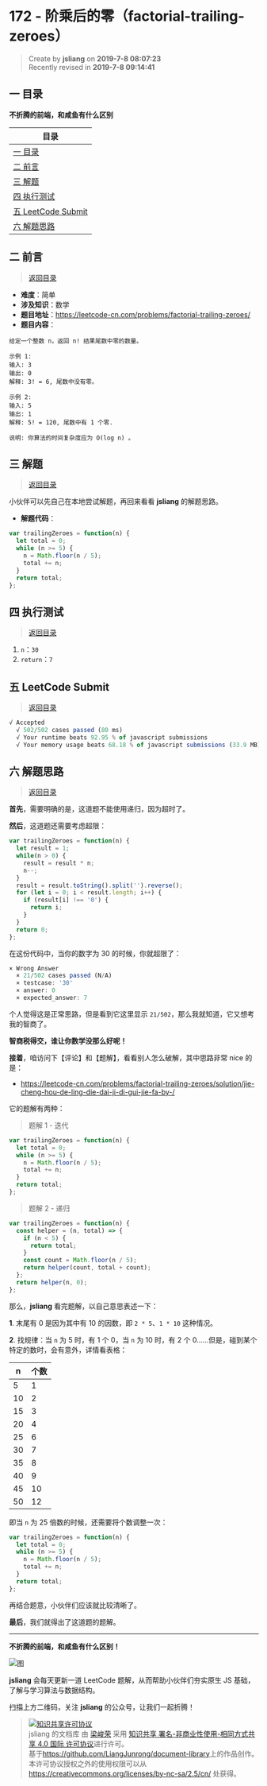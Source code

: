 172 - 阶乘后的零（factorial-trailing-zeroes）
===

> Create by **jsliang** on **2019-7-8 08:07:23**  
> Recently revised in **2019-7-8 09:14:41**

## <a name="chapter-one" id="chapter-one">一 目录</a>

**不折腾的前端，和咸鱼有什么区别**

| 目录 |
| --- | 
| [一 目录](#chapter-one) | 
| <a name="catalog-chapter-two" id="catalog-chapter-two"></a>[二 前言](#chapter-two) |
| <a name="catalog-chapter-three" id="catalog-chapter-three"></a>[三 解题](#chapter-three) |
| <a name="catalog-chapter-four" id="catalog-chapter-four"></a>[四 执行测试](#chapter-four) |
| <a name="catalog-chapter-five" id="catalog-chapter-five"></a>[五 LeetCode Submit](#chapter-five) |
| <a name="catalog-chapter-six" id="catalog-chapter-six"></a>[六 解题思路](#chapter-six) |

## <a name="chapter-two" id="chapter-two">二 前言</a>

> [返回目录](#chapter-one)

* **难度**：简单
* **涉及知识**：数学
* **题目地址**：https://leetcode-cn.com/problems/factorial-trailing-zeroes/
* **题目内容**：

```
给定一个整数 n，返回 n! 结果尾数中零的数量。

示例 1:
输入: 3
输出: 0
解释: 3! = 6, 尾数中没有零。

示例 2:
输入: 5
输出: 1
解释: 5! = 120, 尾数中有 1 个零.

说明: 你算法的时间复杂度应为 O(log n) 。
```

## <a name="chapter-three" id="chapter-three">三 解题</a>

> [返回目录](#chapter-one)

小伙伴可以先自己在本地尝试解题，再回来看看 **jsliang** 的解题思路。

* **解题代码**：

```js
var trailingZeroes = function(n) {
  let total = 0;
  while (n >= 5) {
    n = Math.floor(n / 5);
    total += n;
  }
  return total;
};
```

## <a name="chapter-four" id="chapter-four">四 执行测试</a>

> [返回目录](#chapter-one)

1. `n`：`30`
2. `return`：`7`

## <a name="chapter-five" id="chapter-five">五 LeetCode Submit</a>

> [返回目录](#chapter-one)

```js
√ Accepted
  √ 502/502 cases passed (80 ms)
  √ Your runtime beats 92.95 % of javascript submissions
  √ Your memory usage beats 68.18 % of javascript submissions (33.9 MB)
```

## <a name="chapter-six" id="chapter-six">六 解题思路</a>

> [返回目录](#chapter-one)

**首先**，需要明确的是，这道题不能使用递归，因为超时了。

**然后**，这道题还需要考虑超限：

```js
var trailingZeroes = function(n) {
  let result = 1;
  while(n > 0) {
    result = result * n;
    n--;
  }
  result = result.toString().split('').reverse();
  for (let i = 0; i < result.length; i++) {
    if (result[i] !== '0') {
      return i;
    }
  }
  return 0;
};
```

在这份代码中，当你的数字为 30 的时候，你就超限了：

```js
× Wrong Answer
  × 21/502 cases passed (N/A)
  × testcase: '30'
  × answer: 0
  × expected_answer: 7
```

个人觉得这是正常思路，但是看到它这里显示 `21/502`，那么我就知道，它又想考我的智商了。

**智商税得交，谁让你数学没那么好呢！**

**接着**，咱访问下【评论】和【题解】，看看别人怎么破解，其中思路非常 nice 的是：

* https://leetcode-cn.com/problems/factorial-trailing-zeroes/solution/jie-cheng-hou-de-ling-die-dai-ji-di-gui-jie-fa-by-/

它的题解有两种：

> 题解 1 - 迭代

```js
var trailingZeroes = function(n) {
  let total = 0;
  while (n >= 5) {
    n = Math.floor(n / 5);
    total += n;
  }
  return total;
};
```

> 题解 2 - 递归

```js
var trailingZeroes = function(n) {
  const helper = (n, total) => {
    if (n < 5) {
      return total;
    }
    const count = Math.floor(n / 5);
    return helper(count, total + count);
  };
  return helper(n, 0);
};
```

那么，**jsliang** 看完题解，以自己意思表述一下：

**1**. 末尾有 0 是因为其中有 10 的因数，即 `2 * 5`、`1 * 10` 这种情况。

**2**. 找规律：当 `n` 为 5 时，有 1 个 0，当 `n` 为 10 时，有 2 个 0……但是，碰到某个特定的数时，会有意外，详情看表格：

| n | 个数 |
| --- | --- |
| 5 | 1 |
| 10 | 2 |
| 15 | 3 |
| 20 | 4 |
| 25 | 6 |
| 30 | 7 |
| 35 | 8 |
| 40 | 9 |
| 45 | 10 |
| 50 | 12 |

即当 `n` 为 25 倍数的时候，还需要将个数调整一次：

```js
var trailingZeroes = function(n) {
  let total = 0;
  while (n >= 5) {
    n = Math.floor(n / 5);
    total += n;
  }
  return total;
};
```

再结合题意，小伙伴们应该就比较清晰了。

**最后**，我们就得出了这道题的题解。

---

**不折腾的前端，和咸鱼有什么区别！**

![图](../../../public-repertory/img/z-small-wechat-public-address.jpg)

**jsliang** 会每天更新一道 LeetCode 题解，从而帮助小伙伴们夯实原生 JS 基础，了解与学习算法与数据结构。

扫描上方二维码，关注 **jsliang** 的公众号，让我们一起折腾！

> <a rel="license" href="http://creativecommons.org/licenses/by-nc-sa/4.0/"><img alt="知识共享许可协议" style="border-width:0" src="https://i.creativecommons.org/l/by-nc-sa/4.0/88x31.png" /></a><br /><span xmlns:dct="http://purl.org/dc/terms/" property="dct:title">jsliang 的文档库</span> 由 <a xmlns:cc="http://creativecommons.org/ns#" href="https://github.com/LiangJunrong/document-library" property="cc:attributionName" rel="cc:attributionURL">梁峻荣</a> 采用 <a rel="license" href="http://creativecommons.org/licenses/by-nc-sa/4.0/">知识共享 署名-非商业性使用-相同方式共享 4.0 国际 许可协议</a>进行许可。<br />基于<a xmlns:dct="http://purl.org/dc/terms/" href="https://github.com/LiangJunrong/document-library" rel="dct:source">https://github.com/LiangJunrong/document-library</a>上的作品创作。<br />本许可协议授权之外的使用权限可以从 <a xmlns:cc="http://creativecommons.org/ns#" href="https://creativecommons.org/licenses/by-nc-sa/2.5/cn/" rel="cc:morePermissions">https://creativecommons.org/licenses/by-nc-sa/2.5/cn/</a> 处获得。